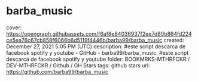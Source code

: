 # barba_music

cover: https://opengraph.githubassets.com/f6af8e84036937f2ee7d80b864fd224ce5ea76c67cb858f6066b6d5119f4446b/barba99/barba_music
created: December 27, 2021 5:05 PM (UTC)
description: #este  script descarca de facebook spotify y youtube  - GitHub - barba99/barba_music: #este  script descarca de facebook spotify y youtube
folder: BOOKMRKS-MTHRFCKR / DEV-MTHRFCKR / Github / GH Stars
tags: github stars
url: https://github.com/barba99/barba_music